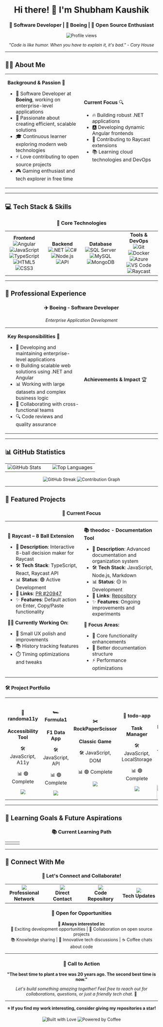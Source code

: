 <div align="center">
  
# Hi there! 👋 I'm Shubham Kaushik

### 🚀 Software Developer | 💼 Boeing | 🌟 Open Source Enthusiast

<p align="center">
  <img src="https://komarev.com/ghpvc/?username=skyrabbit4&label=Profile%20views&color=0e75b6&style=flat" alt="Profile views" />
</p>

<p align="center">
  <i>"Code is like humor. When you have to explain it, it's bad." - Cory House</i>
</p>

</div>

---

## 🧑‍💻 About Me

<table>
<tr>
<td width="50%">

**Background & Passion** 🎯
- 💼 Software Developer at **Boeing**, working on enterprise-level applications
- 🌱 Passionate about creating efficient, scalable solutions
- 🎓 Continuous learner exploring modern web technologies
- ⚡ Love contributing to open source projects
- 🎮 Gaming enthusiast and tech explorer in free time

</td>
<td width="50%">

**Current Focus** 🔍
- 🔥 Building robust .NET applications
- 🅰️ Developing dynamic Angular frontends
- 🎯 Contributing to Raycast extensions
- 📚 Learning cloud technologies and DevOps

</td>
</tr>
</table>

---

## 💻 Tech Stack & Skills

<div align="center">

### 🎯 Core Technologies

<table>
<tr>
<td align="center" width="25%">
<strong>Frontend</strong><br>
<img alt="Angular" src="https://img.shields.io/badge/Angular-DD0031?style=for-the-badge&logo=angular&logoColor=white">
<img alt="JavaScript" src="https://img.shields.io/badge/JavaScript-F7DF1E?style=for-the-badge&logo=javascript&logoColor=black">
<img alt="TypeScript" src="https://img.shields.io/badge/TypeScript-3178C6?style=for-the-badge&logo=typescript&logoColor=white">
<img alt="HTML5" src="https://img.shields.io/badge/HTML5-E34F26?style=for-the-badge&logo=html5&logoColor=white">
<img alt="CSS3" src="https://img.shields.io/badge/CSS3-1572B6?style=for-the-badge&logo=css3&logoColor=white">
</td>
<td align="center" width="25%">
<strong>Backend</strong><br>
<img alt=".NET" src="https://img.shields.io/badge/.NET-512BD4?style=for-the-badge&logo=dotnet&logoColor=white">
<img alt="C#" src="https://img.shields.io/badge/C%23-239120?style=for-the-badge&logo=c-sharp&logoColor=white">
<img alt="Node.js" src="https://img.shields.io/badge/Node.js-339933?style=for-the-badge&logo=nodedotjs&logoColor=white">
<img alt="API" src="https://img.shields.io/badge/REST_API-FF6B35?style=for-the-badge&logo=api&logoColor=white">
</td>
<td align="center" width="25%">
<strong>Database</strong><br>
<img alt="SQL Server" src="https://img.shields.io/badge/SQL_Server-CC2927?style=for-the-badge&logo=microsoft-sql-server&logoColor=white">
<img alt="MySQL" src="https://img.shields.io/badge/MySQL-4479A1?style=for-the-badge&logo=mysql&logoColor=white">
<img alt="MongoDB" src="https://img.shields.io/badge/MongoDB-47A248?style=for-the-badge&logo=mongodb&logoColor=white">
</td>
<td align="center" width="25%">
<strong>Tools & DevOps</strong><br>
<img alt="Git" src="https://img.shields.io/badge/Git-F05032?style=for-the-badge&logo=git&logoColor=white">
<img alt="Docker" src="https://img.shields.io/badge/Docker-2496ED?style=for-the-badge&logo=docker&logoColor=white">
<img alt="Azure" src="https://img.shields.io/badge/Azure-0078D4?style=for-the-badge&logo=microsoft-azure&logoColor=white">
<img alt="VS Code" src="https://img.shields.io/badge/VS_Code-007ACC?style=for-the-badge&logo=visual-studio-code&logoColor=white">
<img alt="Raycast" src="https://img.shields.io/badge/Raycast-FF6363?style=for-the-badge&logo=raycast&logoColor=white">
</td>
</tr>
</table>

</div>

---

## 🏢 Professional Experience

<div align="center">

### ✈️ Boeing - Software Developer
*Enterprise Application Development*

</div>

<table>
<tr>
<td width="50%">

**Key Responsibilities** 💼
- 🔧 Developing and maintaining enterprise-level applications
- 🌐 Building scalable web solutions using .NET and Angular
- 📊 Working with large datasets and complex business logic
- 🤝 Collaborating with cross-functional teams
- 🔍 Code reviews and quality assurance

</td>
<td width="50%">

**Achievements & Impact** 🏆

</td>
</tr>
</table>

---

## 📊 GitHub Statistics

<div align="center">

<table>
<tr>
<td width="50%">
<img src="https://github-readme-stats.vercel.app/api?username=skyrabbit4&show_icons=true&theme=tokyonight&count_private=true" alt="GitHub Stats" />
</td>
<td width="50%">
<img src="https://github-readme-stats.vercel.app/api/top-langs/?username=skyrabbit4&layout=compact&theme=tokyonight" alt="Top Languages" />
</td>
</tr>
</table>

<img src="https://github-readme-streak-stats.herokuapp.com/?user=skyrabbit4&theme=tokyonight" alt="GitHub Streak" />

<img src="https://github-readme-activity-graph.vercel.app/graph?username=skyrabbit4&theme=tokyo-night&area=true&hide_border=true" alt="Contribution Graph" />

</div>

---

## 🚀 Featured Projects

<div align="center">

### 🎯 Current Focus

</div>

<table>
<tr>
<td width="50%">

**🎱 Raycast – 8 Ball Extension**
- 📝 **Description**: Interactive 8-ball decision maker for Raycast
- 🛠️ **Tech Stack**: TypeScript, React, Raycast API
- 📊 **Status**: 🟢 Active Development
- 🔗 **Links**: [PR #20947](https://github.com/raycast/extensions/pull/20947)
- ✨ **Features**: Default action on Enter, Copy/Paste functionality

**🏃‍♂️ Currently Working On:**
- 🎨 Small UX polish and improvements
- 📚 History tracking features
- ⏱️ Timing optimizations and tweaks

</td>
<td width="50%">

**📚 theodoc - Documentation Tool**
- 📝 **Description**: Advanced documentation and organization system
- 🛠️ **Tech Stack**: JavaScript, Node.js, Markdown
- 📊 **Status**: 🟡 In Development
- 🔗 **Links**: [Repository](https://github.com/skyrabbit4/theodoc)
- ✨ **Features**: Ongoing improvements and experiments

**🎯 Focus Areas:**
- 🔧 Core functionality enhancements
- 📖 Better documentation structure
- ⚡ Performance optimizations

</td>
</tr>
</table>

### 🛠️ Project Portfolio

<table>
<tr>
<td align="center" width="20%">
<h4>🎨 randoma11y</h4>
<p><strong>Accessibility Tool</strong></p>
<p>🛠️ JavaScript, A11y</p>
<p>📊 🟢 Complete</p>
<a href="https://github.com/skyrabbit4/randoma11y">
<img src="https://img.shields.io/badge/View-Repository-blue?style=for-the-badge&logo=github" />
</a>
</td>
<td align="center" width="20%">
<h4>🏎️ Formula1</h4>
<p><strong>F1 Data App</strong></p>
<p>🛠️ JavaScript, API</p>
<p>📊 🟢 Complete</p>
<a href="https://github.com/skyrabbit4/Formula1">
<img src="https://img.shields.io/badge/View-Repository-blue?style=for-the-badge&logo=github" />
</a>
</td>
<td align="center" width="20%">
<h4>✂️ RockPaperScissor</h4>
<p><strong>Classic Game</strong></p>
<p>🛠️ JavaScript, DOM</p>
<p>📊 🟢 Complete</p>
<a href="https://github.com/skyrabbit4/RockPaperScissor">
<img src="https://img.shields.io/badge/View-Repository-blue?style=for-the-badge&logo=github" />
</a>
</td>
<td align="center" width="20%">
<h4>📝 todo-app</h4>
<p><strong>Task Manager</strong></p>
<p>🛠️ JavaScript, LocalStorage</p>
<p>📊 🟢 Complete</p>
<a href="https://github.com/skyrabbit4/todo-app">
<img src="https://img.shields.io/badge/View-Repository-blue?style=for-the-badge&logo=github" />
</a>
</td>
<td align="center" width="20%">
<h4>🎱 8-Ball Demo</h4>
<p><strong>Interactive Preview</strong></p>
<p>🛠️ TypeScript, Raycast</p>
<p>📊 🟡 In Progress</p>
<img src="assets/8ball-demo.gif" width="100%" alt="8 Ball Demo" />
</td>
</tr>
</table>

---

## 🎯 Learning Goals & Future Aspirations

<div align="center">

### 📚 Current Learning Path

</div>

<table>
<tr>
<td width="33%">


</td>
<td width="33%">


</td>
</tr>
</table>

<div align="center">



</div>

---

## 🤝 Connect With Me

<div align="center">

### 📱 Let's Connect and Collaborate!

<table>
<tr>
<td align="center" width="25%">
<a href="https://www.linkedin.com/in/shubham-kaushik-0040a599/">
<img src="https://img.shields.io/badge/LinkedIn-0A66C2?style=for-the-badge&logo=linkedin&logoColor=white" />
</a>
<br><strong>Professional Network</strong>
</td>
<td align="center" width="25%">
<a href="mailto:shubham.kaushik@example.com">
<img src="https://img.shields.io/badge/Email-D14836?style=for-the-badge&logo=gmail&logoColor=white" />
</a>
<br><strong>Direct Contact</strong>
</td>
<td align="center" width="25%">
<a href="https://github.com/skyrabbit4">
<img src="https://img.shields.io/badge/GitHub-181717?style=for-the-badge&logo=github&logoColor=white" />
</a>
<br><strong>Code Repository</strong>
</td>
<td align="center" width="25%">
<a href="https://twitter.com/skyrabbit4">
<img src="https://img.shields.io/badge/Twitter-1DA1F2?style=for-the-badge&logo=twitter&logoColor=white" />
</a>
<br><strong>Tech Updates</strong>
</td>
</tr>
</table>

### 💬 Open for Opportunities

<p align="center">
  <strong>🚀 Always interested in:</strong><br>
  💼 Exciting development opportunities | 🤝 Collaboration on open source projects<br>
  📚 Knowledge sharing | 🎯 Innovative tech discussions | ☕ Coffee chats about code
</p>

</div>

---

<div align="center">

### 🌟 Call to Action

**"The best time to plant a tree was 20 years ago. The second best time is now."**

*Let's build something amazing together! Feel free to reach out for collaborations, questions, or just a friendly tech chat.* 🚀

---

**⭐ If you find my work interesting, consider giving my repositories a star!**

<p>
  <img src="https://forthebadge.com/images/badges/built-with-love.svg" alt="Built with Love" />
  <img src="https://forthebadge.com/images/badges/powered-by-coffee.svg" alt="Powered by Coffee" />
</p>

</div>
